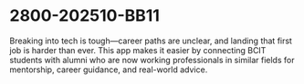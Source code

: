 # 2800-202510-BB11
Breaking into tech is tough—career paths are unclear, and landing that first job is harder than ever. This app makes it easier by connecting BCIT students with alumni who are now working professionals in similar fields for mentorship, career guidance, and real-world advice.
